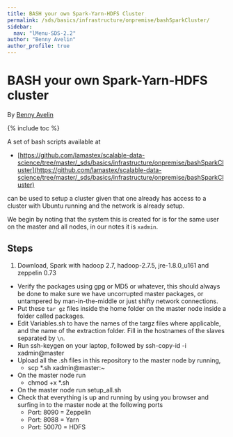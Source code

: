 ```yaml
---
title: BASH your own Spark-Yarn-HDFS Cluster
permalink: /sds/basics/infrastructure/onpremise/bashSparkCluster/
sidebar:
  nav: "lMenu-SDS-2.2"
author: "Benny Avelin"
author_profile: true
---
```


# BASH your own Spark-Yarn-HDFS cluster

By [Benny Avelin](https://www.linkedin.com/in/benny-avelin-460b99121/) 

{% include toc %}


A set of bash scripts available at

* [https://github.com/lamastex/scalable-data-science/tree/master/_sds/basics/infrastructure/onpremise/bashSparkCluster](https://github.com/lamastex/scalable-data-science/tree/master/_sds/basics/infrastructure/onpremise/bashSparkCluster) 

can be used to setup a cluster given that one already has access to a cluster with Ubuntu running and the network is already setup.

We begin by noting that the system this is created for is for the same user on the master and all nodes, in our notes it is `xadmin`.

## Steps

1. Download, Spark with hadoop 2.7, hadoop-2.7.5, jre-1.8.0_u161 and zeppelin 0.73
* Verify the packages using gpg or MD5 or whatever, this should always be done to make sure we have uncorrupted master packages, or untampered by man-in-the-middle or just shifty network connections.
* Put these `tar gz` files inside the home folder on the master node inside a folder called packages.
* Edit Variables.sh to have the names of the targz files where applicable, and the name of the extraction folder. Fill in the hostnames of the slaves separated by `\n`.
* Run ssh-keygen on your laptop, followed by ssh-copy-id -i xadmin@master
* Upload all the .sh files in this repository to the master node by running,
	- scp *.sh xadmin@master:~
* On the master node run
	- chmod +x *.sh
* On the master node run setup_all.sh
* Check that everything is up and running by using you browser and surfing in to the master node at the following ports
	- Port: 8090 = Zeppelin
	- Port: 8088 = Yarn
	- Port: 50070 = HDFS
